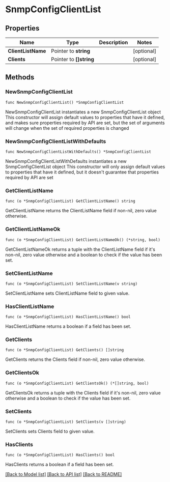 # SnmpConfigClientList

## Properties

Name | Type | Description | Notes
------------ | ------------- | ------------- | -------------
**ClientListName** | Pointer to **string** |  | [optional] 
**Clients** | Pointer to **[]string** |  | [optional] 

## Methods

### NewSnmpConfigClientList

`func NewSnmpConfigClientList() *SnmpConfigClientList`

NewSnmpConfigClientList instantiates a new SnmpConfigClientList object
This constructor will assign default values to properties that have it defined,
and makes sure properties required by API are set, but the set of arguments
will change when the set of required properties is changed

### NewSnmpConfigClientListWithDefaults

`func NewSnmpConfigClientListWithDefaults() *SnmpConfigClientList`

NewSnmpConfigClientListWithDefaults instantiates a new SnmpConfigClientList object
This constructor will only assign default values to properties that have it defined,
but it doesn't guarantee that properties required by API are set

### GetClientListName

`func (o *SnmpConfigClientList) GetClientListName() string`

GetClientListName returns the ClientListName field if non-nil, zero value otherwise.

### GetClientListNameOk

`func (o *SnmpConfigClientList) GetClientListNameOk() (*string, bool)`

GetClientListNameOk returns a tuple with the ClientListName field if it's non-nil, zero value otherwise
and a boolean to check if the value has been set.

### SetClientListName

`func (o *SnmpConfigClientList) SetClientListName(v string)`

SetClientListName sets ClientListName field to given value.

### HasClientListName

`func (o *SnmpConfigClientList) HasClientListName() bool`

HasClientListName returns a boolean if a field has been set.

### GetClients

`func (o *SnmpConfigClientList) GetClients() []string`

GetClients returns the Clients field if non-nil, zero value otherwise.

### GetClientsOk

`func (o *SnmpConfigClientList) GetClientsOk() (*[]string, bool)`

GetClientsOk returns a tuple with the Clients field if it's non-nil, zero value otherwise
and a boolean to check if the value has been set.

### SetClients

`func (o *SnmpConfigClientList) SetClients(v []string)`

SetClients sets Clients field to given value.

### HasClients

`func (o *SnmpConfigClientList) HasClients() bool`

HasClients returns a boolean if a field has been set.


[[Back to Model list]](../README.md#documentation-for-models) [[Back to API list]](../README.md#documentation-for-api-endpoints) [[Back to README]](../README.md)


